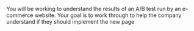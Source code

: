 You will be working to understand the results of an A/B test run by an e-commerce website. Your goal is to work through to help the company understand if they should implement the new page
